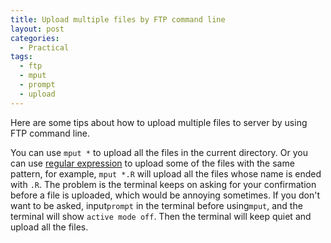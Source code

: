 ```yaml
---
title: Upload multiple files by FTP command line
layout: post
categories:
  - Practical
tags:
  - ftp
  - mput
  - prompt
  - upload
---
```

Here are some tips about how to upload multiple files to server by using FTP command line.

You can use `mput *` to upload all the files in the current directory. Or you can use [regular expression][1] to upload some of the files with the same pattern, for example, `mput *.R` will upload all the files whose name is ended with `.R`. The problem is the terminal keeps on asking for your confirmation before a file is uploaded, which would be annoying sometimes.
If you don't want to be asked, input`prompt` in the terminal before using`mput`, and the terminal will show `active mode off`. Then the terminal will keep quiet and upload all the files.

[1]: http://en.wikipedia.org/wiki/Regular_expression "regular expression"